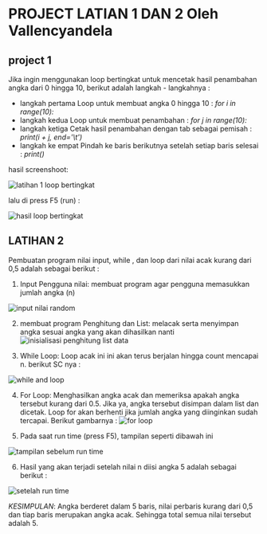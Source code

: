 # PROJECT LATIAN 1 DAN 2 Oleh Vallencyandela
## project 1
Jika ingin menggunakan loop bertingkat untuk mencetak hasil penambahan angka dari 0 hingga 10, berikut adalah langkah - langkahnya :
- langkah pertama Loop untuk membuat angka 0 hingga 10 : *for i in range(10):* 
- langkah kedua Loop untuk membuat penambahan : *for j in range(10):* 
- langkah ketiga Cetak hasil penambahan dengan tab sebagai pemisah : *print(i + j, end='\t')* 
- langkah ke empat  Pindah ke baris berikutnya setelah setiap baris selesai : *print()*

hasil screenshoot: 

![latihan 1 loop bertingkat](https://github.com/user-attachments/assets/cefabc0b-fc93-4ded-a82c-45ec5e3b4fc6)

lalu di press F5 (run) : 

![hasil loop bertingkat](https://github.com/user-attachments/assets/133fabee-284d-4ef3-84ae-62cc28713924)

## LATIHAN 2

Pembuatan program nilai input, while , dan loop dari nilai acak kurang dari 0,5 adalah sebagai berikut : 

1.	Input Pengguna nilai: membuat program agar pengguna memasukkan jumlah angka (n) 
   
![input nilai random](https://github.com/user-attachments/assets/90dc906b-f88e-425e-bdd1-6ed20d1ea4f2)

2. membuat program Penghitung dan List: melacak serta menyimpan angka sesuai angka yang akan dihasilkan nanti
![inisialisasi penghitung   list data](https://github.com/user-attachments/assets/df8382fc-5756-4d6f-92aa-a5528500f09d)
   
3. While Loop: Loop acak ini ini akan terus berjalan hingga count mencapai n. berikut SC nya :

![while and loop](https://github.com/user-attachments/assets/40cdd27c-1a80-4e55-a6e7-acf02f6fe3e6)
   
4. For Loop: Menghasilkan angka acak dan memeriksa apakah angka tersebut kurang dari 0.5. Jika ya, angka tersebut disimpan dalam list dan dicetak. Loop for akan berhenti jika jumlah angka yang diinginkan sudah tercapai. Berikut gambarnya :
![for loop](https://github.com/user-attachments/assets/2f260946-3346-4b6d-8fc8-119e773f19e1)
   
5. Pada saat run time (press F5), tampilan seperti dibawah ini
   
![tampilan sebelum run time](https://github.com/user-attachments/assets/e7d7bf23-58e6-4ff0-9038-726e6de21dbb)


6.	Hasil yang akan terjadi setelah nilai n diisi angka 5 adalah sebagai berikut :

![setelah run time](https://github.com/user-attachments/assets/9d588009-d0fb-438e-9219-4d498da563ae)

*KESIMPULAN*:  Angka berderet dalam 5 baris, nilai perbaris  kurang dari 0,5 dan tiap baris merupakan angka acak. Sehingga total semua  nilai tersebut  adalah 5.
